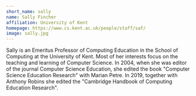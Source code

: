 ```yaml
---
short_name: sally
name: Sally Fincher
affiliation: University of Kent
homepage: https://www.cs.kent.ac.uk/people/staff/saf/
image: sally.jpg
---
```


Sally is an Emeritus Professor of Computing Education
in the School of Computing at the University of Kent.
Most of her interests focus on the teaching and learning of Computer Science.
In 2004, when she was editor of the journal Computer Science Education, she edited the book "Computer Science Education Research" with Marian Petre.
In 2019, together with Anthony Robins she edited the "Cambridge Handbook of Computing Education Research".

